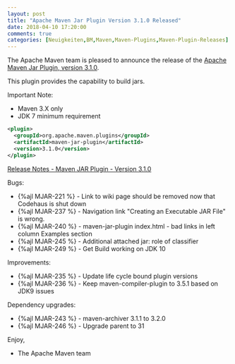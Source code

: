 ```yaml
---
layout: post
title: "Apache Maven Jar Plugin Version 3.1.0 Released"
date: 2018-04-10 17:20:00
comments: true
categories: [Neuigkeiten,BM,Maven,Maven-Plugins,Maven-Plugin-Releases]
---
```

The Apache Maven team is pleased to announce the release of the 
[Apache Maven Jar Plugin, version 3.1.0](http://maven.apache.org/plugins/maven-jar-plugin/).

This plugin provides the capability to build jars.

Important Note: 

 * Maven 3.X only
 * JDK 7 minimum requirement


``` xml
<plugin>
  <groupId>org.apache.maven.plugins</groupId>
  <artifactId>maven-jar-plugin</artifactId>
  <version>3.1.0</version>
</plugin>
```

<!-- more -->

[Release Notes - Maven JAR Plugin - Version 3.1.0](https://issues.apache.org/jira/secure/ReleaseNote.jspa?projectId=12317526&version=12342349)

Bugs:

 * {%ajl MJAR-221 %} - Link to wiki page should be removed now that Codehaus is shut down
 * {%ajl MJAR-237 %} - Navigation link "Creating an Executable JAR File" is wrong.
 * {%ajl MJAR-240 %} - maven-jar-plugin index.html - bad links in left column Examples section
 * {%ajl MJAR-245 %} - Additional attached jar: role of classifier
 * {%ajl MJAR-249 %} - Get Build working on JDK 10

Improvements:

 * {%ajl MJAR-235 %} - Update life cycle bound plugin versions
 * {%ajl MJAR-236 %} - Keep maven-compiler-plugin to 3.5.1 based on JDK9 issues

Dependency upgrades:

 * {%ajl MJAR-243 %} - maven-archiver 3.1.1 to 3.2.0
 * {%ajl MJAR-246 %} - Upgrade parent to 31

Enjoy,

- The Apache Maven team
